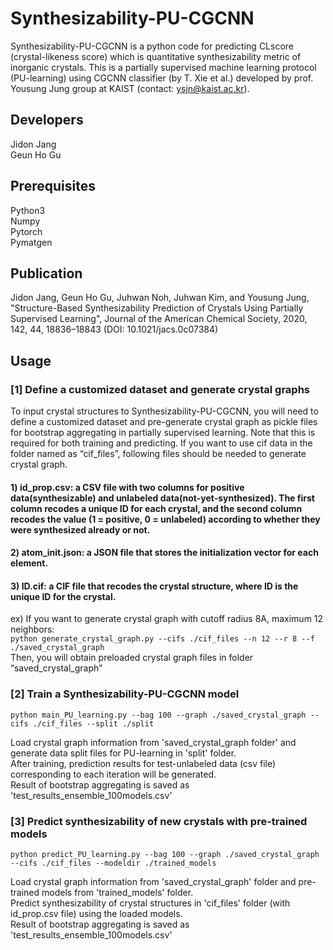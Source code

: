 # Synthesizability-PU-CGCNN
Synthesizability-PU-CGCNN is a python code for predicting CLscore (crystal-likeness score) which is quantitative synthesizability metric of inorganic crystals. This is a partially supervised machine learning protocol (PU-learning) using CGCNN classifier (by T. Xie et al.) developed by prof. Yousung Jung group at KAIST (contact: ysjn@kaist.ac.kr).

## Developers
Jidon Jang<br> Geun Ho Gu<br>

## Prerequisites
Python3<br> Numpy<br> Pytorch<br> Pymatgen<br>

## Publication
Jidon Jang, Geun Ho Gu, Juhwan Noh, Juhwan Kim, and Yousung Jung, "Structure-Based Synthesizability Prediction of Crystals Using Partially Supervised Learning", Journal of the American Chemical Society, 2020, 142, 44, 18836–18843 (DOI: 10.1021/jacs.0c07384)

## Usage
### [1] Define a customized dataset and generate crystal graphs
To input crystal structures to Synthesizability-PU-CGCNN, you will need to define a customized dataset and pre-generate crystal graph as pickle files for bootstrap aggregating in partially supervised learning. Note that this is required for both training and predicting.
If you want to use cif data in the folder named as “cif_files”, following files should be needed to generate crystal graph.
#### 1) id_prop.csv: a CSV file with two columns for positive data(synthesizable) and unlabeled data(not-yet-synthesized). The first column recodes a unique ID for each crystal, and the second column recodes the value (1 = positive, 0 = unlabeled) according to whether they were synthesized already or not.
#### 2) atom_init.json: a JSON file that stores the initialization vector for each element.
#### 3) ID.cif: a CIF file that recodes the crystal structure, where ID is the unique ID for the crystal.
ex) If you want to generate crystal graph with cutoff radius 8A, maximum 12 neighbors:<br>
`python generate_crystal_graph.py --cifs ./cif_files --n 12 --r 8 --f ./saved_crystal_graph`<br>
Then, you will obtain preloaded crystal graph files in folder “saved_crystal_graph”<br>

### [2] Train a Synthesizability-PU-CGCNN model
`python main_PU_learning.py --bag 100 --graph ./saved_crystal_graph --cifs ./cif_files --split ./split`<br>

Load crystal graph information from 'saved_crystal_graph folder' and generate data split files for PU-learning in 'split' folder.<br>
After training, prediction results for test-unlabeled data (csv file) corresponding to each iteration will be generated.<br>
Result of bootstrap aggregating is saved as 'test_results_ensemble_100models.csv'<br>

### [3] Predict synthesizability of new crystals with pre-trained models
`python predict_PU_learning.py --bag 100 --graph ./saved_crystal_graph --cifs ./cif_files --modeldir ./trained_models`<br>

Load crystal graph information from 'saved_crystal_graph' folder and pre-trained models from 'trained_models' folder.<br>
Predict synthesizability of crystal structures in 'cif_files' folder (with id_prop.csv file) using the loaded models.<br>
Result of bootstrap aggregating is saved as 'test_results_ensemble_100models.csv'
